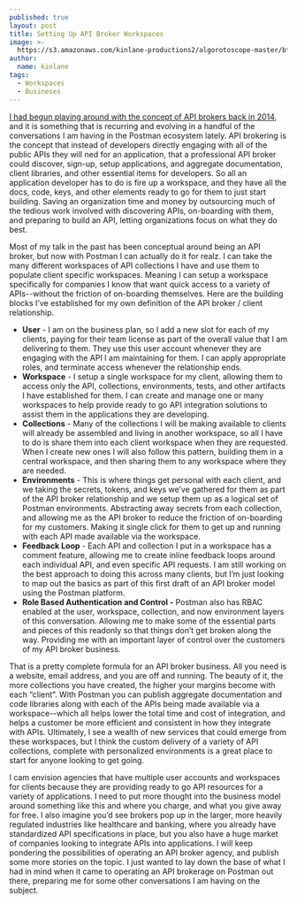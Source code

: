 ```yaml
---
published: true
layout: post
title: Setting Up API Broker Workspaces
image: >-
  https://s3.amazonaws.com/kinlane-productions2/algorotoscope-master/bf-skinner-seattle-public-market_36725946605_o.jpg
author:
  name: kinlane
tags:
  - Workspaces
  - Busineses
---
```

[I had begun playing around with the concept of API brokers back in 2014](https://apievangelist.com/2014/10/10/exploring-the-possibilities-of-being-an-api-broker/), and it is something that is recurring and evolving in a handful of the conversations I am having in the Postman ecosystem lately. API brokering is the concept that instead of developers directly engaging with all of the public APIs they will ned for an application, that a professional API broker could discover, sign-up, setup applications, and aggregate documentation, client libraries, and other essential items for developers. So all an application developer has to do is fire up a workspace, and they have all the docs, code, keys, and other elements ready to go for them to just start building. Saving an organization time and money by outsourcing much of the tedious work involved with discovering APIs, on-boarding with them, and preparing to build an API, letting organizations focus on what they do best.

Most of my talk in the past has been conceptual around being an API broker, but now with Postman I can actually do it for realz. I can take the many different workspaces of API collections I have and use them to populate client specific workspaces. Meaning I can setup a workspace specifically for companies I know that want quick access to a variety of APIs--without the friction of on-boarding themselves. Here are the building blocks I’ve established for my own definition of the API broker / client relationship.

*   **User** - I am on the business plan, so I add a new slot for each of my clients, paying for their team license as part of the overall value that I am delivering to them. They use this user account whenever they are engaging with the API I am maintaining for them. I can apply appropriate roles, and terminate access whenever the relationship ends. 
*   **Workspace** - I setup a single workspace for my client, allowing them to access only the API, collections, environments, tests, and other artifacts I have established for them. I can create and manage one or many workspaces to help provide ready to go API integration solutions to assist them in the applications they are developing.
*   **Collections** - Many of the collections I will be making available to clients will already be assembled and living in another workspace, so all I have to do is share them into each client workspace when they are requested. When I create new ones I will also follow this pattern, building them in a central workspace, and then sharing them to any workspace where they are needed.
*   **Environments** - This is where things get personal with each client, and we taking the secrets, tokens, and keys we’ve gathered for them as part of the API broker relationship and we setup them up as a logical set of Postman environments. Abstracting away secrets from each collection, and allowing me as the API broker to reduce the friction of on-boarding for my customers. Making it single click for them to get up and running with each API made available via the workspace.
*   **Feedback Loop** - Each API and collection I put in a workspace has a comment feature, allowing me to create inline feedback loops around each individual API, and even specific API requests. I am still working on the best approach to doing this across many clients, but I’m just looking to map out the basics as part of this first draft of an API broker model using the Postman platform.
*   **Role Based Authentication and Control -** Postman also has RBAC enabled at the user, workspace, collection, and now environment layers of this conversation. Allowing me to make some of the essential parts and pieces of this readonly so that things don’t get broken along the way. Providing me with an important layer of control over the customers of my API broker business.

That is a pretty complete formula for an API broker business. All you need is a website, email address, and you are off and running. The beauty of it, the more collections you have created, the higher your margins become with each “client”. With Postman you can publish aggregate documentation and code libraries along with each of the APIs being made available via a workspace--which all helps lower the total time and cost of integration, and helps a customer be more efficient and consistent in how they integrate with APIs. Ultimately, I see a wealth of new services that could emerge from these workspaces, but I think the custom delivery of a variety of API collections, complete with personalized environments is a great place to start for anyone looking to get going.

I cam envision agencies that have multiple user accounts and workspaces for clients because they are providing ready to go API resources for a variety of applications. I need to put more thought into the business model around something like this and where you charge, and what you give away for free. I also imagine you’d see brokers pop up in the larger, more heavily regulated industries like healthcare and banking, where you already have standardized API specifications in place, but you also have a huge market of companies looking to integrate APIs into applications. I will keep pondering the possibilities of operating an API broker agency, and publish some more stories on the topic. I just wanted to lay down the base of what I had in mind when it came to operating an API brokerage on Postman out there, preparing me for some other conversations I am having on the subject.